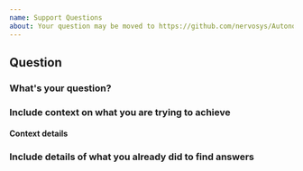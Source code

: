 ```yaml
---
name: Support Questions
about: Your question may be moved to https://github.com/nervosys/AutonomySim/discussions.
---
```


<!-- ⚠️⚠️ DO NOT DELETE THIS! question_template ⚠️⚠️ -->
<!-- Please read our Rules of Conduct. -->
<!-- Please search existing issues to avoid creating duplicates. -->
<!-- Add clear and concise title -->

## Question
### What's your question?
<!--  Describe your question in detail. -->

### Include context on what you are trying to achieve
<!-- If any section does not apply, replace its contents with "N/A". -->

#### Context details
<!-- Add OS, AutonomySim version, Python version, Unreal version if applicable -->
<!-- If not the default, include the settings.json file you are using -->
<!-- If it's too large, you can create a [gist](https://gist.github.com/) and past the link here.  -->

### Include details of what you already did to find answers
